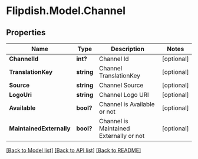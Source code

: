 # Flipdish.Model.Channel
## Properties

Name | Type | Description | Notes
------------ | ------------- | ------------- | -------------
**ChannelId** | **int?** | Channel Id | [optional] 
**TranslationKey** | **string** | Channel TranslationKey | [optional] 
**Source** | **string** | Channel Source | [optional] 
**LogoUri** | **string** | Channel Logo URl | [optional] 
**Available** | **bool?** | Channel is Available or not | [optional] 
**MaintainedExternally** | **bool?** | Channel is Maintained Externally or not | [optional] 

[[Back to Model list]](../README.md#documentation-for-models) [[Back to API list]](../README.md#documentation-for-api-endpoints) [[Back to README]](../README.md)


